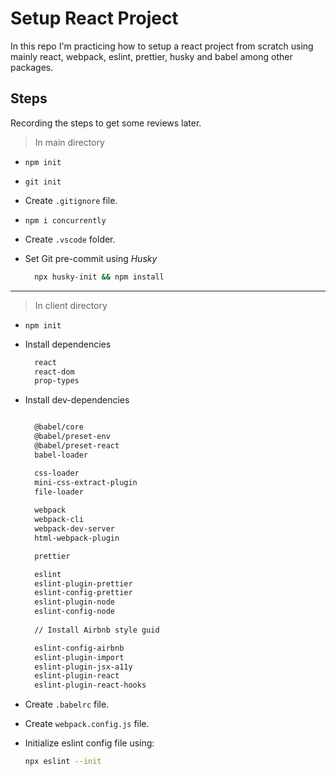 # Setup React Project

In this repo I'm practicing how to setup a react project from scratch using mainly react, webpack, eslint, prettier, husky and babel among other packages.

## Steps

Recording the steps to get some reviews later.

> In main directory

- `npm init`
- `git init`
- Create `.gitignore` file.
- `npm i concurrently`
- Create `.vscode` folder.
- Set Git pre-commit using *Husky*

  ```bash
    npx husky-init && npm install
  ```

---

> In client directory

- `npm init`
- Install dependencies

  ``` bash
    react
    react-dom
    prop-types
  ```

- Install dev-dependencies

  ``` bash

    @babel/core
    @babel/preset-env
    @babel/preset-react
    babel-loader

    css-loader
    mini-css-extract-plugin 
    file-loader
    
    webpack
    webpack-cli
    webpack-dev-server
    html-webpack-plugin

    prettier

    eslint 
    eslint-plugin-prettier 
    eslint-config-prettier 
    eslint-plugin-node 
    eslint-config-node
    
    // Install Airbnb style guid 

    eslint-config-airbnb
    eslint-plugin-import
    eslint-plugin-jsx-a11y
    eslint-plugin-react
    eslint-plugin-react-hooks

  ```

- Create `.babelrc` file.
- Create `webpack.config.js` file.
- Initialize eslint config file using:

  ``` bash
  npx eslint --init
  ```
